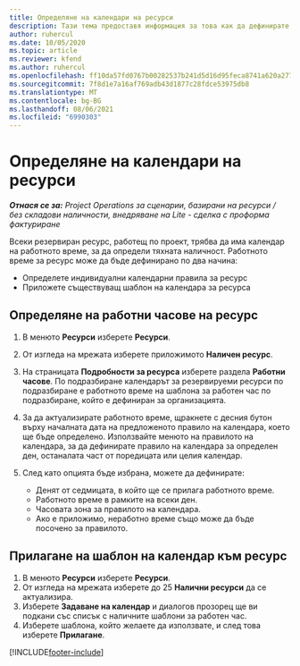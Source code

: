 ```yaml
---
title: Определяне на календари на ресурси
description: Тази тема предоставя информация за това как да дефинирате календарите на работния час за ресурси в Project Operations.
author: ruhercul
ms.date: 10/05/2020
ms.topic: article
ms.reviewer: kfend
ms.author: ruhercul
ms.openlocfilehash: ff10da57fd0767b00282537b241d5d16d95feca8741a620a277306bd8aa53ce5
ms.sourcegitcommit: 7f8d1e7a16af769adb43d1877c28fdce53975db8
ms.translationtype: MT
ms.contentlocale: bg-BG
ms.lasthandoff: 08/06/2021
ms.locfileid: "6990303"
---
```

# <a name="define-resource-calendars"></a>Определяне на календари на ресурси

_**Отнася се за:** Project Operations за сценарии, базирани на ресурси / без складови наличности, внедряване на Lite - сделка с проформа фактуриране_

Всеки резервиран ресурс, работещ по проект, трябва да има календар на работното време, за да определи тяхната наличност. Работното време за ресурс може да бъде дефинирано по два начина: 

   - Определете индивидуални календарни правила за ресурс
   - Приложете съществуващ шаблон на календара за ресурса

## <a name="define-a-resources-working-hours"></a>Определяне на работни часове на ресурс

1. В менюто **Ресурси** изберете **Ресурси**.
2. От изгледа на мрежата изберете приложимото **Наличен ресурс**.
3. На страницата **Подробности за ресурса** изберете раздела **Работни часове**. По подразбиране календарът за резервируеми ресурси по подразбиране е работното време на шаблона за работен час по подразбиране, който е дефиниран за организацията.
4. За да актуализирате работното време, щракнете с десния бутон върху началната дата на предложеното правило на календара, което ще бъде определено. Използвайте менюто на правилото на календара, за да дефинирате правило на календара за определен ден, останалата част от поредицата или целия календар.
5. След като опцията бъде избрана, можете да дефинирате:

    - Денят от седмицата, в който ще се прилага работното време.
    - Работното време в рамките на всеки ден.
    - Часовата зона за правилото на календара.
    - Ако е приложимо, неработно време също може да бъде посочено за правилото.

## <a name="applying-a-calendar-template-to-a-resource"></a>Прилагане на шаблон на календар към ресурс

1. В менюто **Ресурси** изберете **Ресурси**.
2. От изгледа на мрежата изберете до 25 **Налични ресурси** да се актуализира.
3. Изберете **Задаване на календар** и диалогов прозорец ще ви подкани със списък с наличните шаблони за работен час.
4. Изберете шаблона, който желаете да използвате, и след това изберете **Прилагане**.


[!INCLUDE[footer-include](../includes/footer-banner.md)]